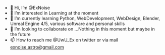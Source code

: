 - 👋 Hi, I’m @ExNoise
- 👀 I’m interested in Learning at the moment
- 🌱 I’m currently learning Python, WebDevelopment, WebDesign, Blender, Unreal Engine 4/5, various software and personal skills
- 💞️ I’m looking to collaborate on ...Nothing in this moment but maybe in the future
- 📫 How to reach me @UwU_Ex on twitter or via mail exnoise.astro@gmail.com

<!---
ExNoise/ExNoise is a ✨ special ✨ repository because its `README.md` (this file) appears on your GitHub profile.
You can click the Preview link to take a look at your changes.
--->
